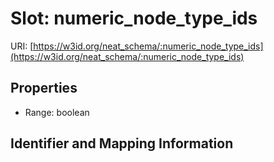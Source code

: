 # Slot: numeric_node_type_ids

URI: [https://w3id.org/neat_schema/:numeric_node_type_ids](https://w3id.org/neat_schema/:numeric_node_type_ids)



<!-- no inheritance hierarchy -->


## Properties

 * Range: boolean



## Identifier and Mapping Information





